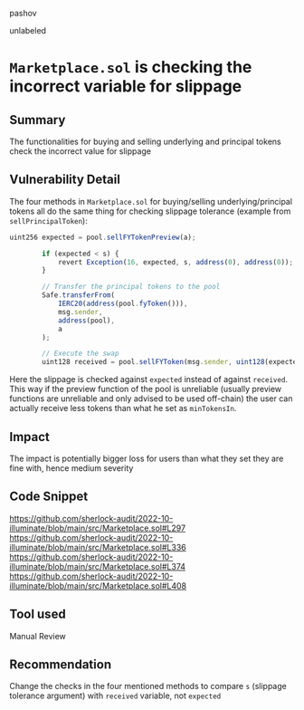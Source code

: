 pashov

unlabeled

# `Marketplace.sol` is checking the incorrect variable for slippage

## Summary
The functionalities for buying and selling underlying and principal tokens check the incorrect value for slippage

## Vulnerability Detail
The four methods in `Marketplace.sol` for buying/selling underlying/principal tokens all do the same thing for checking slippage tolerance (example from `sellPrincipalToken`): 
```jsx
uint256 expected = pool.sellFYTokenPreview(a);

        if (expected < s) {
            revert Exception(16, expected, s, address(0), address(0));
        }

        // Transfer the principal tokens to the pool
        Safe.transferFrom(
            IERC20(address(pool.fyToken())),
            msg.sender,
            address(pool),
            a
        );

        // Execute the swap
        uint128 received = pool.sellFYToken(msg.sender, uint128(expected));
```
Here the slippage is checked against `expected` instead of against `received`. This way if the preview function of the pool is unreliable (usually preview functions are unreliable and only advised to be used off-chain) the user can actually receive less tokens than what he set as `minTokensIn`.
## Impact
The impact is potentially bigger loss for users than what they set they are fine with, hence medium severity

## Code Snippet
https://github.com/sherlock-audit/2022-10-illuminate/blob/main/src/Marketplace.sol#L297
https://github.com/sherlock-audit/2022-10-illuminate/blob/main/src/Marketplace.sol#L336
https://github.com/sherlock-audit/2022-10-illuminate/blob/main/src/Marketplace.sol#L374
https://github.com/sherlock-audit/2022-10-illuminate/blob/main/src/Marketplace.sol#L408
## Tool used

Manual Review

## Recommendation
Change the checks in the four mentioned methods to compare `s` (slippage tolerance argument) with `received` variable, not `expected`